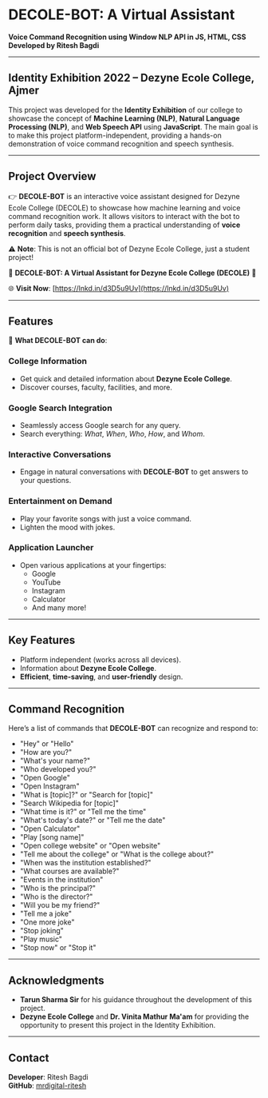 # DECOLE-BOT: A Virtual Assistant  
**Voice Command Recognition using Window NLP API in JS, HTML, CSS**  
**Developed by Ritesh Bagdi**  

---

## Identity Exhibition 2022 – Dezyne Ecole College, Ajmer  

This project was developed for the **Identity Exhibition** of our college to showcase the concept of **Machine Learning (NLP)**, **Natural Language Processing (NLP)**, and **Web Speech API** using **JavaScript**. The main goal is to make this project platform-independent, providing a hands-on demonstration of voice command recognition and speech synthesis.

---

## Project Overview  

👉 **DECOLE-BOT** is an interactive voice assistant designed for Dezyne Ecole College (DECOLE) to showcase how machine learning and voice command recognition work. It allows visitors to interact with the bot to perform daily tasks, providing them a practical understanding of **voice recognition** and **speech synthesis**.

⚠️ **Note**: This is not an official bot of Dezyne Ecole College, just a student project!

🚀 **DECOLE-BOT: A Virtual Assistant for Dezyne Ecole College (DECOLE)** 🚀

🌐 **Visit Now**: [https://lnkd.in/d3D5u9Uv](https://lnkd.in/d3D5u9Uv)

---

## Features  

🤖 **What DECOLE-BOT can do**:

### **College Information**  
- Get quick and detailed information about **Dezyne Ecole College**.
- Discover courses, faculty, facilities, and more.

### **Google Search Integration**  
- Seamlessly access Google search for any query.  
- Search everything: *What*, *When*, *Who*, *How*, and *Whom*.

### **Interactive Conversations**  
- Engage in natural conversations with **DECOLE-BOT** to get answers to your questions.

### **Entertainment on Demand**  
- Play your favorite songs with just a voice command.
- Lighten the mood with jokes.

### **Application Launcher**  
- Open various applications at your fingertips:
  - Google
  - YouTube
  - Instagram
  - Calculator
  - And many more!

---

## Key Features  

- Platform independent (works across all devices).  
- Information about **Dezyne Ecole College**.  
- **Efficient**, **time-saving**, and **user-friendly** design.  

---

## Command Recognition  

Here’s a list of commands that **DECOLE-BOT** can recognize and respond to:

- "Hey" or "Hello"
- "How are you?"
- "What's your name?"
- "Who developed you?"
- "Open Google"
- "Open Instagram"
- "What is [topic]?" or "Search for [topic]"
- "Search Wikipedia for [topic]"
- "What time is it?" or "Tell me the time"
- "What's today's date?" or "Tell me the date"
- "Open Calculator"
- "Play [song name]"
- "Open college website" or "Open website"
- "Tell me about the college" or "What is the college about?"
- "When was the institution established?"
- "What courses are available?"
- "Events in the institution"
- "Who is the principal?"
- "Who is the director?"
- "Will you be my friend?"
- "Tell me a joke"
- "One more joke"
- "Stop joking"
- "Play music"
- "Stop now" or "Stop it"

---

## Acknowledgments  

- **Tarun Sharma Sir** for his guidance throughout the development of this project.  
- **Dezyne Ecole College** and **Dr. Vinita Mathur Ma'am** for providing the opportunity to present this project in the Identity Exhibition.  

---

## Contact  

**Developer**: Ritesh Bagdi  
**GitHub**: [mrdigital-ritesh](https://github.com/mrdigital-ritesh)  
